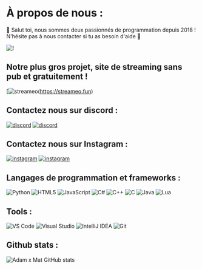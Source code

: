 # À propos de nous : 

👋 Salut toi, nous sommes deux passionnés de programmation depuis 2018 ! N'hésite pas à nous contacter si tu as besoin d'aide 🙂

![!](https://i.imgur.com/EkYQqF6.gif)

## Notre plus gros projet, site de streaming sans pub et gratuitement !
[![streameo](https://i.imgur.com/qsNwijv.png)(https://streameo.fun)


## Contactez nous sur discord :
[![discord](https://img.shields.io/badge/discord-roiab-%237289DA)](https://discord.com/users/roiab)
[![discord](https://img.shields.io/badge/discord-roimat-%237289DA)](https://discord.com/users/roimat)

## Contactez nous sur Instagram :
[![instagram](https://img.shields.io/badge/instagram-adamqlff-%23E4405F)](https://www.instagram.com/adamqlff) 
[![instagram](https://img.shields.io/badge/instagram-1shnok-%23E4405F)](https://www.instagram.com/1shnok)

## Langages de programmation et frameworks : 
![Python](https://skillicons.dev/icons?i=python)
![HTML5](https://skillicons.dev/icons?i=html)
![JavaScript](https://skillicons.dev/icons?i=javascript)
![C#](https://skillicons.dev/icons?i=c#)
![C++](https://skillicons.dev/icons?i=cpp)
![C](https://skillicons.dev/icons?i=c)
![Java](https://skillicons.dev/icons?i=java)
![Lua](https://skillicons.dev/icons?i=lua)

## Tools :
![VS Code](https://skillicons.dev/icons?i=vscode)
![Visual Studio](https://skillicons.dev/icons?i=visualstudio)
![IntelliJ IDEA](https://skillicons.dev/icons?i=idea)
![Git](https://skillicons.dev/icons?i=git)

## Github stats :
![Adam x Mat GitHub stats](https://github-readme-stats.vercel.app/api?username=streameotv&show_icons=true&theme=radical)
